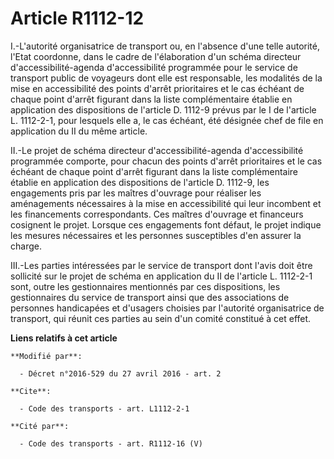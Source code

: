 # Article R1112-12

I.-L'autorité organisatrice de transport ou, en l'absence d'une telle autorité, l'Etat coordonne, dans le cadre de
l'élaboration d'un schéma directeur d'accessibilité-agenda d'accessibilité programmée pour le service de transport public de
voyageurs dont elle est responsable, les modalités de la mise en accessibilité des points d'arrêt prioritaires et le cas
échéant de chaque point d'arrêt figurant dans la liste complémentaire établie en application des dispositions de l'article D.
1112-9 prévus par le I de l'article L. 1112-2-1, pour lesquels elle a, le cas échéant, été désignée chef de file en
application du II du même article. 

II.-Le projet de schéma directeur d'accessibilité-agenda d'accessibilité programmée comporte, pour chacun des points d'arrêt
prioritaires et le cas échéant de chaque point d'arrêt figurant dans la liste complémentaire établie en application des
dispositions de l'article D. 1112-9, les engagements pris par les maîtres d'ouvrage pour réaliser les aménagements
nécessaires à la mise en accessibilité qui leur incombent et les financements correspondants. Ces maîtres d'ouvrage et
financeurs cosignent le projet. Lorsque ces engagements font défaut, le projet indique les mesures nécessaires et les
personnes susceptibles d'en assurer la charge. 

III.-Les parties intéressées par le service de transport dont l'avis doit être sollicité sur le projet de schéma en
application du II de l'article L. 1112-2-1 sont, outre les gestionnaires mentionnés par ces dispositions, les gestionnaires
du service de transport ainsi que des associations de personnes handicapées et d'usagers choisies par l'autorité
organisatrice de transport, qui réunit ces parties au sein d'un comité constitué à cet effet.

**Liens relatifs à cet article**

	**Modifié par**:

	  - Décret n°2016-529 du 27 avril 2016 - art. 2

	**Cite**:

	  - Code des transports - art. L1112-2-1

	**Cité par**:

	  - Code des transports - art. R1112-16 (V)
